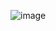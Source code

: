 ![image](https://user-images.githubusercontent.com/92409819/180781586-8621398d-5291-4521-b2a0-75b2de3baff9.png)

